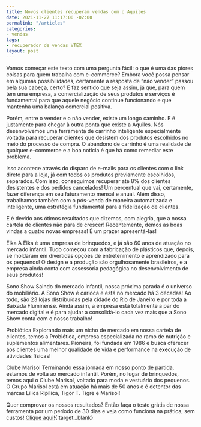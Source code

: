 ```yaml
---
title: Novos clientes recuperam vendas com o Aquiles
date: 2021-11-27 11:17:00 -02:00
permalink: "/articles"
categories:
- vendas
tags:
- recuperador de vendas VTEX
layout: post
---
```


Vamos começar este texto com uma pergunta fácil: o que é uma das piores coisas para quem trabalha com e-commerce? Embora você possa pensar em algumas possibilidades, certamente a resposta de “não vender” passou pela sua cabeça, certo? E faz sentido que seja assim, já que, para quem tem uma empresa, a comercialização de seus produtos e serviços é fundamental para que aquele negócio continue funcionando e que mantenha uma balança comercial positiva. 

Porém, entre o vender e o não vender, existe um longo caminho. E é justamente para chegar à outra ponta que existe a Aquiles. Nós desenvolvemos uma ferramenta de carrinho inteligente especialmente voltada para recuperar clientes que desistem dos produtos escolhidos no meio do processo de compra. O abandono de carrinho é uma realidade de qualquer e-commerce e a boa notícia é que há como remediar este problema. 

Isso acontece através do disparo de e-mails para os clientes com o link direto para a loja, já com todos os produtos previamente escolhidos, separados. Com isso, conseguimos recuperar até 8% dos clientes desistentes e dos pedidos cancelados! Um percentual que vai, certamente, fazer diferença em seu faturamento mensal e anual. Além disso, trabalhamos também com o pós-venda de maneira automatizada e inteligente, uma estratégia fundamental para a fidelização de clientes. 

E é devido aos ótimos resultados que dizemos, com alegria, que a nossa cartela de clientes não para de crescer! Recentemente, demos as boas vindas a quatro novas empresas! É um prazer apresentá-las!

Elka
A Elka é uma empresa de brinquedos, e já são 60 anos de atuação no mercado infantil. Tudo começou com a fabricação de plásticos que, depois, se moldaram em divertidas opções de entretenimento e aprendizado para os pequenos! O design e a produção são orgulhosamente brasileiros, e a empresa ainda conta com assessoria pedagógica no desenvolvimento de seus produtos!

Sono Show
Saindo do mercado infantil, nossa próxima parada é o universo do mobiliário. A Sono Show é carioca e está no mercado há 3 décadas! Ao todo, são 23 lojas distribuídas pela cidade do Rio de Janeiro e por toda a Baixada Fluminense. Ainda assim, a empresa está totalmente a par do mercado digital e é para ajudar a consolidá-lo cada vez mais que a Sono Show conta com o nosso trabalho!

Probiótica
Explorando mais um nicho de mercado em nossa cartela de clientes, temos a Probiótica, empresa especializada no ramo de nutrição e suplementos alimentares. Pioneira, foi fundada em 1986 e busca oferecer aos clientes uma melhor qualidade de vida e performance na execução de atividades físicas!

Clube Marisol
Terminando essa jornada em nosso ponto de partida, estamos de volta ao mercado infantil. Porém, no lugar de brinquedos, temos aqui o Clube Marisol, voltado para moda e vestuário dos pequenos. O Grupo Marisol está em atuação há mais de 50 anos e é detentor das marcas Lilica Ripilica, Tigor T. Tigre e Marisol!

Quer comprovar os nossos resultados? Então faça o teste grátis de nossa ferramenta por um período de 30 dias e veja como funciona na prática, sem custos! [Clique aqui!](http://aquiles.click){:target:_blank}